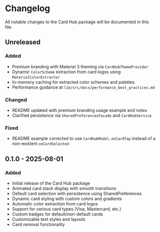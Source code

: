 # Changelog

All notable changes to the Card Hub package will be documented in this file.

## Unreleased

### Added
- Premium branding with Material 3 theming via `CardHubThemeProvider`
- Dynamic `ColorScheme` extraction from card logos using `MaterialColorExtractor`
- In-memory caching for extracted color schemes and palettes
- Performance guidance at `lib/src/docs/performance_best_practices.md`

### Changed
- README updated with premium branding usage example and notes
- Clarified persistence via `SharedPreferencesFacade` and `CardHubService`

### Fixed
- README example corrected to use `CardHubModel.onCardTap` instead of a non-existent `onCardSelected`

## 0.1.0 - 2025-08-01

### Added
- Initial release of the Card Hub package
- Animated card stack display with smooth transitions
- Default card selection with persistence using SharedPreferences
- Dynamic card styling with custom colors and gradients
- Automatic color extraction from card logos
- Support for various card types (Visa, Mastercard, etc.)
- Custom badges for default/non-default cards
- Customizable text styles and layouts
- Card removal functionality
